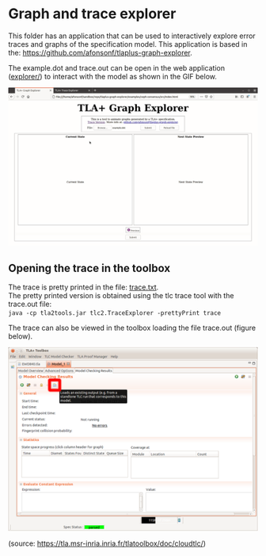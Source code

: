 # Graph and trace explorer

This folder has an application that can be used to interactively explore error traces and graphs of the specification model. This application is based in the: https://github.com/afonsonf/tlaplus-graph-explorer.

The example.dot and trace.out can be open in the web application ([explorer/](explorer/)) to interact with the model as shown in the GIF below.

![](example.gif)

## Opening the trace in the toolbox

The trace is pretty printed in the file: [trace.txt](trace.txt). <br>
The pretty printed version is obtained using the tlc trace tool with the trace.out file: <br>
`java -cp tla2tools.jar tlc2.TraceExplorer -prettyPrint trace`

The trace can also be viewed in the toolbox loading the file trace.out (figure below).

![](toolbox.png)

(source: https://tla.msr-inria.inria.fr/tlatoolbox/doc/cloudtlc/)
